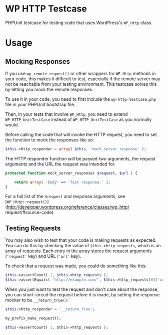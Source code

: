 WP HTTP Testcase
================

PHPUnit testcase for testing code that uses WordPress's `WP_Http` class.

# Usage

## Mocking Responses

If you use `wp_remote_request()` or other wrappers for `WP_Http` methods in your
code, this makes it difficult to test, especially if the remote server may not be
reachable from your testing environment. This testcase solves this by letting you
mock the remote responses.

To use it in your code, you need to first include the `wp-http-testcase.php` file in
your PHPUnit bootstrap file.

Then, in your tests that involve `WP_Http`, you need to extend `WP_HTTP_UnitTestCase`
instead of `WP_HTTP_UnitTestCase` as you normally would.

Before calling the code that will invoke the HTTP request, you need to set the
function to mock the responses like so:

```php
$this->http_responder = array( $this, 'mock_server_response' );
```

The HTTP responder function will be passed two arguments, the request arguments and
the URL the request was intended for.

```php
protected function mock_server_response( $request, $url ) {

	return array( 'body' => 'Test response.' );
}
```

For a full list of the `$request` and response arguments, see
[`WP_Http::request()`](http://developer.wordpress.org/reference/classes/wp_http/
request/#source-code)

## Testing Requests

You may also wish to test that your code is making requests as expected. You can do
this by checking the value of `$this->http_requests`, which is an array of requests.
Each entry in the array stores the request arguments (`'request'` key) and URL
(`'url'` key).

To check that a request was made, you could do something like this:

```php
$this->assertCount( 1, $this->http_requests );
$this->assertEquals( 'http://example.com/', $this->http_requests[0]['url'] );
```

When you just want to test the request and don't care about the response, you can
short-circuit the request before it is made, by setting the response mocker to be
`__return_true()`:

```php
$this->http_responder = '__return_true';

my_prefix_make_request();

$this->assertCount( 1, $this->http_requests );
```
